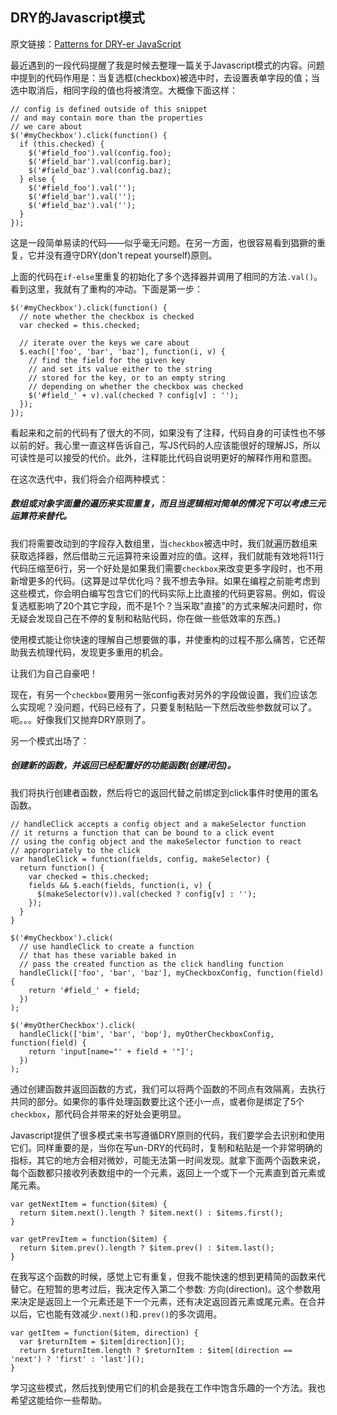## DRY的Javascript模式
原文链接：[Patterns for DRY-er JavaScript](http://rmurphey.com/blog/2010/07/12/patterns-for-dry-er-javascript)

最近遇到的一段代码提醒了我是时候去整理一篇关于Javascript模式的内容。问题中提到的代码作用是：当复选框(checkbox)被选中时，去设置表单字段的值；当选中取消后，相同字段的值也将被清空。大概像下面这样：
```
// config is defined outside of this snippet
// and may contain more than the properties
// we care about 
$('#myCheckbox').click(function() {
  if (this.checked) {
    $('#field_foo').val(config.foo);
    $('#field_bar').val(config.bar);
    $('#field_baz').val(config.baz);
  } else {
    $('#field_foo').val('');
    $('#field_bar').val('');
    $('#field_baz').val('');
  }
});
```
这是一段简单易读的代码——似乎毫无问题。在另一方面，也很容易看到猖獗的重复，它并没有遵守DRY(don't repeat yourself)原则。

上面的代码在`if-else`里重复的初始化了多个选择器并调用了相同的方法`.val()`。看到这里，我就有了重构的冲动。下面是第一步：
```
$('#myCheckbox').click(function() {
  // note whether the checkbox is checked
  var checked = this.checked;
  
  // iterate over the keys we care about
  $.each(['foo', 'bar', 'baz'], function(i, v) {
    // find the field for the given key
    // and set its value either to the string
    // stored for the key, or to an empty string
    // depending on whether the checkbox was checked
    $('#field_' + v).val(checked ? config[v] : '');
  });
});
```
看起来和之前的代码有了很大的不同，如果没有了注释，代码自身的可读性也不够以前的好。我心里一直这样告诉自己，写JS代码的人应该能很好的理解JS，所以可读性是可以接受的代价。此外，注释能比代码自说明更好的解释作用和意图。

在这次迭代中，我们将会介绍两种模式：
##### 数组或对象字面量的遍历来实现重复，而且当逻辑相对简单的情况下可以考虑三元运算符来替代。
我们将需要改动到的字段存入数组里，当`checkbox`被选中时，我们就遍历数组来获取选择器，然后借助三元运算符来设置对应的值。这样，我们就能有效地将11行代码压缩至6行，另一个好处是如果我们需要`checkbox`来改变更多字段时，也不用新增更多的代码。(这算是过早优化吗？我不想去争辩。如果在编程之前能考虑到这些模式，你会明白编写包含它们的代码实际上比直接的代码更容易。例如，假设复选框影响了20个其它字段，而不是1个？当采取"直接"的方式来解决问题时，你无疑会发现自己在不停的复制和粘贴代码，你在做一些低效率的东西。)

使用模式能让你快速的理解自己想要做的事，并使重构的过程不那么痛苦，它还帮助我去梳理代码，发现更多重用的机会。

让我们为自己自豪吧！

现在，有另一个`checkbox`要用另一张config表对另外的字段做设置，我们应该怎么实现呢？没问题，代码已经有了，只要复制粘贴一下然后改些参数就可以了。呃。。。好像我们又抛弃DRY原则了。

另一个模式出场了：
##### 创建新的函数，并返回已经配置好的功能函数(创建闭包)。
我们将执行创建者函数，然后将它的返回代替之前绑定到click事件时使用的匿名函数。
```
// handleClick accepts a config object and a makeSelector function
// it returns a function that can be bound to a click event
// using the config object and the makeSelector function to react
// appropriately to the click
var handleClick = function(fields, config, makeSelector) {
  return function() {
    var checked = this.checked;
    fields && $.each(fields, function(i, v) {
      $(makeSelector(v)).val(checked ? config[v] : '');
    });
  }
}

$('#myCheckbox').click(
  // use handleClick to create a function
  // that has these variable baked in
  // pass the created function as the click handling function
  handleClick(['foo', 'bar', 'baz'], myCheckboxConfig, function(field) {
    return '#field_' + field;
  })
);

$('#myOtherCheckbox').click(
  handleClick(['bim', 'bar', 'bop'], myOtherCheckboxConfig, function(field) {
    return 'input[name="' + field + '"]';
  })
);
```
通过创建函数并返回函数的方式，我们可以将两个函数的不同点有效隔离，去执行共同的部分。如果你的事件处理函数要比这个还小一点，或者你是绑定了5个`checkbox`，那代码合并带来的好处会更明显。

Javascript提供了很多模式来书写遵循DRY原则的代码，我们要学会去识别和使用它们。同样重要的是，当你在写un-DRY的代码时，复制和粘贴是一个非常明确的指标，其它的地方会相对微妙，可能无法第一时间发现。就拿下面两个函数来说，每个函数都只接收列表数组中的一个元素，返回上一个或下一个元素直到首元素或尾元素。
```
var getNextItem = function($item) {
  return $item.next().length ? $item.next() : $items.first();
}

var getPrevItem = function($item) {
  return $item.prev().length ? $item.prev() : $item.last();
}
```
在我写这个函数的时候，感觉上它有重复，但我不能快速的想到更精简的函数来代替它。在短暂的思考过后，我决定传入第二个参数: 方向(direction)。这个参数用来决定是返回上一个元素还是下一个元素，还有决定返回首元素或尾元素。在合并以后，它也能有效减少`.next()`和`.prev()`的多次调用。
```
var getItem = function($item, direction) {
  var $returnItem = $item[direction]();
  return $returnItem.length ? $returnItem : $item[(direction == 'next') ? 'first' : 'last']();
}
```

学习这些模式，然后找到使用它们的机会是我在工作中饱含乐趣的一个方法。我也希望这能给你一些帮助。